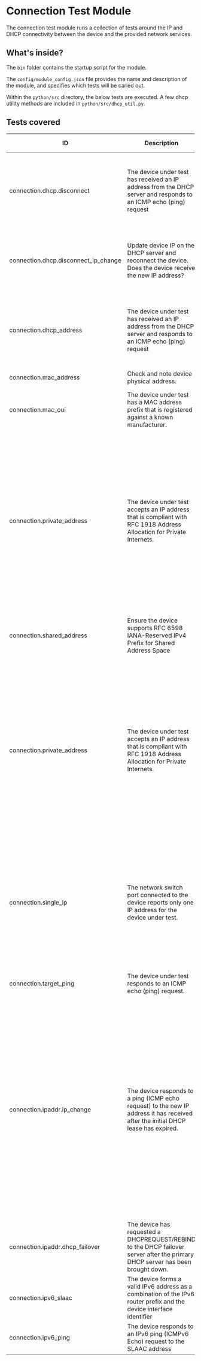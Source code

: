 # Connection Test Module

The connection test module runs a collection of tests around the IP and DHCP connectivity between the device and the provided network services.

## What's inside?

The ```bin``` folder contains the startup script for the module.

The ```config/module_config.json``` file provides the name and description of the module, and specifies which tests will be caried out.

Within the ```python/src``` directory, the below tests are executed. A few dhcp utility methods are included in ```python/src/dhcp_util.py```.

## Tests covered

| ID | Description | Expected Behavior | Required Result |
|------------------------------|----------------------------------------------------------------------------------------------------------------------|---------------------------------------------------------------------------------------------------------------------------------------------------------------------|-----------------|
| connection.dhcp.disconnect   | The device under test has received an IP address from the DHCP server and responds to an ICMP echo (ping) request | The device is not set up with a static IP address. The device accepts an IP address from a DHCP server (RFC 2131) and responds successfully to an ICMP echo (ping) request. | Required        |
| connection.dhcp.disconnect_ip_change | Update device IP on the DHCP server and reconnect the device. Does the device receive the new IP address? | Device receives a new IP address within the range specified on the DHCP server. Device should respond to a ping on this new address. | Required        |
| connection.dhcp_address      | The device under test has received an IP address from the DHCP server and responds to an ICMP echo (ping) request | The device is not set up with a static IP address. The device accepts an IP address from a DHCP server (RFC 2131) and responds successfully to an ICMP echo (ping) request. | Required        |
| connection.mac_address       | Check and note device physical address. | N/A | Required |
| connection.mac_oui | The device under test has a MAC address prefix that is registered against a known manufacturer. | The MAC address prefix is registered in the IEEE Organizationally Unique Identifier database. | Required |
| connection.private_address   | The device under test accepts an IP address that is compliant with RFC 1918 Address Allocation for Private Internets. | The device under test accepts IP addresses within all ranges specified in RFC 1918 and communicates using these addresses. The Internet Assigned Numbers Authority (IANA) has reserved the following three blocks of the IP address space for private internets: 10.0.0.0 - 10.255.255.255 (10/8 prefix), 172.16.0.0 - 172.31.255.255 (172.16/12 prefix), 192.168.0.0 - 192.168.255.255 (192.168/16 prefix). | Required |
| connection.shared_address    | Ensure the device supports RFC 6598 IANA-Reserved IPv4 Prefix for Shared Address Space | The device under test accepts IP addresses within the range specified in RFC 6598 and communicates using these addresses. | Required |
| connection.private_address   | The device under test accepts an IP address that is compliant with RFC 1918 Address Allocation for Private Internets. | The device under test accepts IP addresses within all ranges specified in RFC 1918 and communicates using these addresses. The Internet Assigned Numbers Authority (IANA) has reserved the following three blocks of the IP address space for private internets: 10.0.0.0 - 10.255.255.255.255 (10/8 prefix), 172.16.0.0 - 172.31.255.255 (172.16/12 prefix), 192.168.0.0 - 192.168.255.255 (192.168/16 prefix). | Required |
| connection.single_ip         | The network switch port connected to the device reports only one IP address for the device under test.               | The device under test does not behave as a network switch and only requests one IP address. This test is to avoid that devices implement network switches that allow connecting strings of daisy-chained devices to one single network port, as this would not make 802.1x port-based authentication possible. | Required        |
| connection.target_ping       | The device under test responds to an ICMP echo (ping) request.                                                      | The device under test responds to an ICMP echo (ping) request.                                                                                                        | Required        |
| connection.ipaddr.ip_change  | The device responds to a ping (ICMP echo request) to the new IP address it has received after the initial DHCP lease has expired. | If the lease expires before the client receives a DHCPACK, the client moves to the INIT state, MUST immediately stop any other network processing, and requires network initialization parameters as if the client were uninitialized. If the client then receives a DHCPACK allocating the client its previous network address, the client SHOULD continue network processing. If the client is given a new network address, it MUST NOT continue using the previous network address and SHOULD notify the local users of the problem. | Required        |
| connection.ipaddr.dhcp_failover | The device has requested a DHCPREQUEST/REBIND to the DHCP failover server after the primary DHCP server has been brought down. |                                                                                                                                                                       | Required        |
| connection.ipv6_slaac        | The device forms a valid IPv6 address as a combination of the IPv6 router prefix and the device interface identifier | The device under test complies with RFC4862 and forms a valid IPv6 SLAAC address.                                                                                    | Required        |
| connection.ipv6_ping         | The device responds to an IPv6 ping (ICMPv6 Echo) request to the SLAAC address                                      | The device responds to the ping as per RFC4443                                                                                                                        | Required        |

